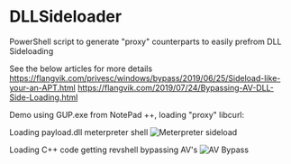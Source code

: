 # DLLSideloader

PowerShell script to generate "proxy" counterparts to easily prefrom DLL Sideloading


See the below articles for more details
https://flangvik.com/privesc/windows/bypass/2019/06/25/Sideload-like-your-an-APT.html
https://flangvik.com/2019/07/24/Bypassing-AV-DLL-Side-Loading.html

Demo using GUP.exe from NotePad ++, loading "proxy" libcurl:

Loading payload.dll meterpreter shell
![Meterpreter sideload](https://flangvik.com/assets/dll-sideload-demogif.gif)

Loading C++ code getting revshell bypassing AV's
![AV Bypass](https://youtu.be/pWJ_pd0QhFM)
